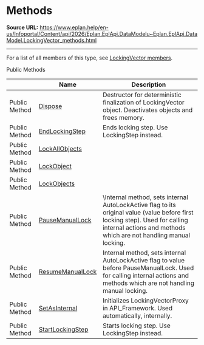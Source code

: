 # Methods

**Source URL:** https://www.eplan.help/en-us/Infoportal/Content/api/2026/Eplan.EplApi.DataModelu~Eplan.EplApi.DataModel.LockingVector_methods.html

---

For a list of all members of this type, see [LockingVector members](Eplan.EplApi.DataModelu~Eplan.EplApi.DataModel.LockingVector_members.html).

Public Methods

|  | Name | Description |
| --- | --- | --- |
| Public Method | [Dispose](Eplan.EplApi.DataModelu~Eplan.EplApi.DataModel.LockingVector~Dispose().html) | Destructor for deterministic finalization of LockingVector object. Deactivates objects and frees memory. |
| Public Method | [EndLockingStep](Eplan.EplApi.DataModelu~Eplan.EplApi.DataModel.LockingVector~EndLockingStep.html) | Ends locking step. Use LockingStep instead. |
| Public Method | [LockAllObjects](Eplan.EplApi.DataModelu~Eplan.EplApi.DataModel.LockingVector~LockAllObjects.html) |  |
| Public Method | [LockObject](Eplan.EplApi.DataModelu~Eplan.EplApi.DataModel.LockingVector~LockObject.html) |  |
| Public Method | [LockObjects](Eplan.EplApi.DataModelu~Eplan.EplApi.DataModel.LockingVector~LockObjects.html) |  |
| Public Method | [PauseManualLock](Eplan.EplApi.DataModelu~Eplan.EplApi.DataModel.LockingVector~PauseManualLock.html) | \Internal method, sets internal AutoLockActive flag to its original value (value before first locking step). Used for calling internal actions and methods which are not handling manual locking. |
| Public Method | [ResumeManualLock](Eplan.EplApi.DataModelu~Eplan.EplApi.DataModel.LockingVector~ResumeManualLock.html) | Internal method, sets internal AutoLockActive flag to value before PauseManualLock. Used for calling internal actions and methods which are not handling manual locking. |
| Public Method | [SetAsInternal](Eplan.EplApi.DataModelu~Eplan.EplApi.DataModel.LockingVector~SetAsInternal.html) | Initializes LockingVectorProxy in API\_Framework. Used automatically, internally. |
| Public Method | [StartLockingStep](Eplan.EplApi.DataModelu~Eplan.EplApi.DataModel.LockingVector~StartLockingStep.html) | Starts locking step. Use LockingStep instead. |


